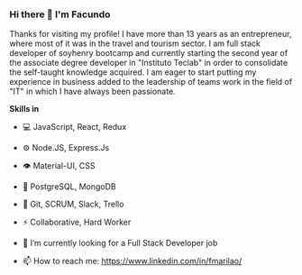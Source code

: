 ### Hi there 👋 I'm Facundo

Thanks for visiting my profile!
I have more than 13 years as an entrepreneur, where most of it was in the travel and tourism sector. I am full stack developer of soyhenry bootcamp and currently starting the second year of the associate degree developer in "Instituto Teclab" in order to consolidate the self-taught knowledge acquired. I am eager to start putting my experience in business added to the leadership of teams work in the field of "IT" in which I have always been passionate.
<!--
**fmarilao/fmarilao** is a ✨ _special_ ✨ repository because its `README.md` (this file) appears on your GitHub profile.
-->
**Skills in**

- 💻 JavaScript, React, Redux
- ⚙️ Node.JS, Express.Js
- 👁️ Material-UI, CSS
- 💽 PostgreSQL, MongoDB
- 💬 Git, SCRUM, Slack, Trello
- ⚡ Collaborative, Hard Worker


- 🔭 I’m currently looking for a Full Stack Developer job
- 📫 How to reach me: https://www.linkedin.com/in/fmarilao/


